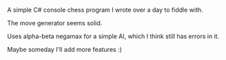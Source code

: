 A simple C# console chess program I wrote over a day to fiddle with. 

The move generator seems solid.

Uses alpha-beta negamax for a simple AI, which I think still has errors in it.

Maybe someday I'll add more features :)
